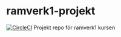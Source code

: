 # ramverk1-projekt
[![CircleCI](https://circleci.com/gh/mahm17/ramverk1-projekt.svg?style=svg)](https://circleci.com/gh/mahm17/ramverk1-projekt)
Projekt repo för ramverk1 kursen
